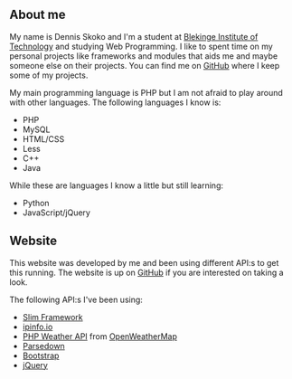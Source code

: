 ## About me
My name is Dennis Skoko and I'm a student at [Blekinge Institute of Technology](https://www.bth.se/eng/)
and studying Web Programming. I like to spent time on my personal projects like frameworks and modules
that aids me and maybe someone else on their projects.
You can find me on [GitHub](https://github.com/DennisSkoko) where I keep some of my projects.

My main programming language is PHP but I am not afraid to play around with other languages.
The following languages I know is:
* PHP
* MySQL
* HTML/CSS
* Less
* C++
* Java

While these are languages I know a little but still learning:
* Python
* JavaScript/jQuery

## Website
This website was developed by me and been using different API:s to get this running.
The website is up on [GitHub](https://github.com/DennisSkoko/website) if you are interested on taking a look.

The following API:s I've been using:
* [Slim Framework](http://www.slimframework.com/)
* [ipinfo.io](https://ipinfo.io/)
* [PHP Weather API](https://github.com/cmfcmf/OpenWeatherMap-PHP-Api) from [OpenWeatherMap](http://openweathermap.org/)
* [Parsedown](https://github.com/erusev/parsedown)
* [Bootstrap](http://getbootstrap.com/)
* [jQuery](https://jquery.com/)
